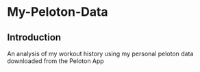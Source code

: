 # My-Peloton-Data
## Introduction
An analysis of my workout history using my personal peloton data downloaded from the Peloton App
